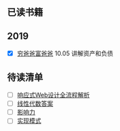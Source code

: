 ## 已读书籍
## 2019
* [X] [穷爸爸富爸爸](./经济/2019-10-05_穷爸爸富爸爸.md) 10.05 讲解资产和负债

## 待读清单
*  [ ] [响应式Web设计全流程解析](https://book.douban.com/subject/26241601/)
* [ ] [线性代数答案](https://kimpognrath.files.wordpress.com/2011/11/3rd-edition-linear-algebra-and-its-applications-solutions-manual.pdf)
* [ ] [影响力](https://book.douban.com/subject/1786387/)
* [ ] [实现模式](https://book.douban.com/subject/3324516/)